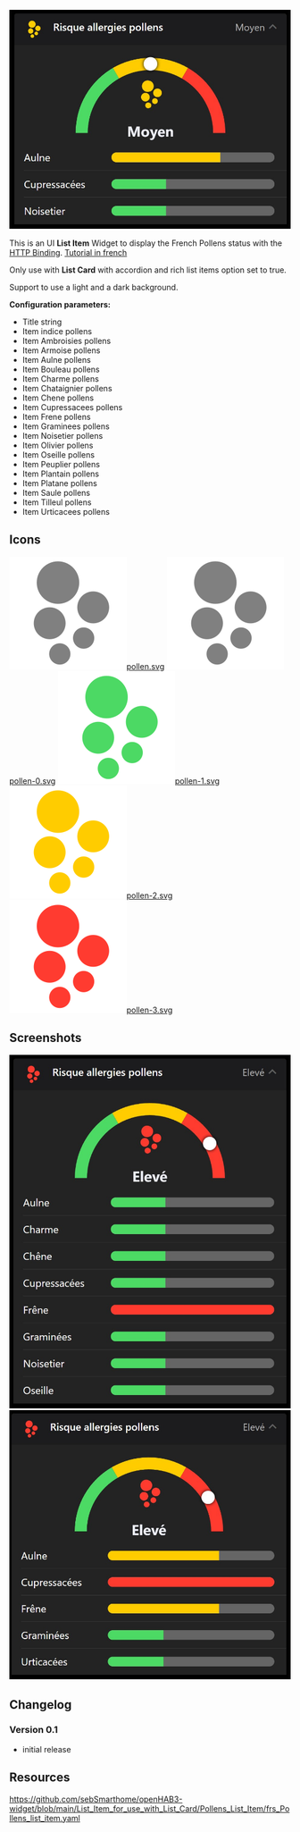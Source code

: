 ![Screen1](https://github.com/sebSmarthome/openHAB3-widget/raw/main/List_Item_for_use_with_List_Card/Pollens_List_Item/screenshots/Pollens.jpg)

This is an UI **List Item** Widget to display the French Pollens status with the [HTTP Binding](https://www.openhab.org/addons/bindings/http/).
[Tutorial in french](https://github.com/sebSmarthome/openHAB3-widget/wiki/Risque-d'Allergie-aux-Pollens)

Only use with **List Card** with accordion and rich list items option set to true.

Support to use a light and a dark background.

**Configuration parameters:**

* Title string
* Item indice pollens
* Item Ambroisies pollens
* Item Armoise pollens
* Item Aulne pollens
* Item Bouleau pollens
* Item Charme pollens
* Item Chataignier pollens
* Item Chene pollens
* Item Cupressacees pollens
* Item Frene pollens
* Item Graminees pollens
* Item Noisetier pollens
* Item Olivier pollens
* Item Oseille pollens
* Item Peuplier pollens
* Item Plantain pollens
* Item Platane pollens
* Item Saule pollens
* Item Tilleul pollens
* Item Urticacees pollens

## Icons

![pollen.svg](https://github.com/sebSmarthome/openHAB3-widget/raw/main/List_Item_for_use_with_List_Card/Pollens_List_Item/icons/pollen.svg)[pollen.svg](https://github.com/sebSmarthome/openHAB3-widget/raw/main/List_Item_for_use_with_List_Card/Pollens_List_Item/icons/pollen.svg)
![pollen-0.svg](https://github.com/sebSmarthome/openHAB3-widget/raw/main/List_Item_for_use_with_List_Card/Pollens_List_Item/icons/pollen-0.svg)[pollen-0.svg](https://github.com/sebSmarthome/openHAB3-widget/raw/main/List_Item_for_use_with_List_Card/Pollens_List_Item/icons/pollen-0.svg)
![pollen-1.svg](https://github.com/sebSmarthome/openHAB3-widget/raw/main/List_Item_for_use_with_List_Card/Pollens_List_Item/icons/pollen-1.svg)[pollen-1.svg](https://github.com/sebSmarthome/openHAB3-widget/raw/main/List_Item_for_use_with_List_Card/Pollens_List_Item/icons/pollen-1.svg)
![pollen-2.svg](https://github.com/sebSmarthome/openHAB3-widget/raw/main/List_Item_for_use_with_List_Card/Pollens_List_Item/icons/pollen-2.svg)[pollen-2.svg](https://github.com/sebSmarthome/openHAB3-widget/raw/main/List_Item_for_use_with_List_Card/Pollens_List_Item/icons/pollen-2.svg)
![pollen-3.svg](https://github.com/sebSmarthome/openHAB3-widget/raw/main/List_Item_for_use_with_List_Card/Pollens_List_Item/icons/pollen-3.svg)[pollen-3.svg](https://github.com/sebSmarthome/openHAB3-widget/raw/main/List_Item_for_use_with_List_Card/Pollens_List_Item/icons/pollen-3.svg)

## Screenshots

![Screen2](https://github.com/sebSmarthome/openHAB3-widget/raw/main/List_Item_for_use_with_List_Card/Pollens_List_Item/screenshots/Pollens2.jpg)
![Screen3](https://github.com/sebSmarthome/openHAB3-widget/raw/main/List_Item_for_use_with_List_Card/Pollens_List_Item/screenshots/Pollens3.jpg)

## Changelog

### Version 0.1

* initial release

## Resources

<https://github.com/sebSmarthome/openHAB3-widget/blob/main/List_Item_for_use_with_List_Card/Pollens_List_Item/frs_Pollens_list_item.yaml>